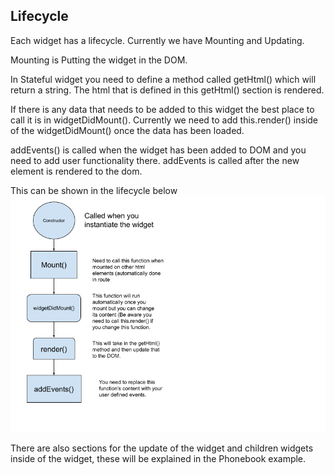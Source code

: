 ## Lifecycle


Each widget has a lifecycle. Currently we have Mounting and Updating.

Mounting is Putting the widget in the DOM.

In Stateful widget you need to define a method called getHtml() which will return a string. The html that is defined in this getHtml() section is rendered.

If there is any data that needs to be added to this widget the best place to call it is in widgetDidMount(). Currently we need to add this.render() inside of the widgetDidMount() once the data has been loaded.

addEvents() is called when the widget has been added to DOM and you need to add user functionality there.
addEvents is called after the new element is rendered to the dom.

This can be shown in the lifecycle below
![local_to_real_nodes](images/lifecycle.png)


There are also sections for the update of the widget and children widgets inside of the widget, these will be explained in the Phonebook example.
